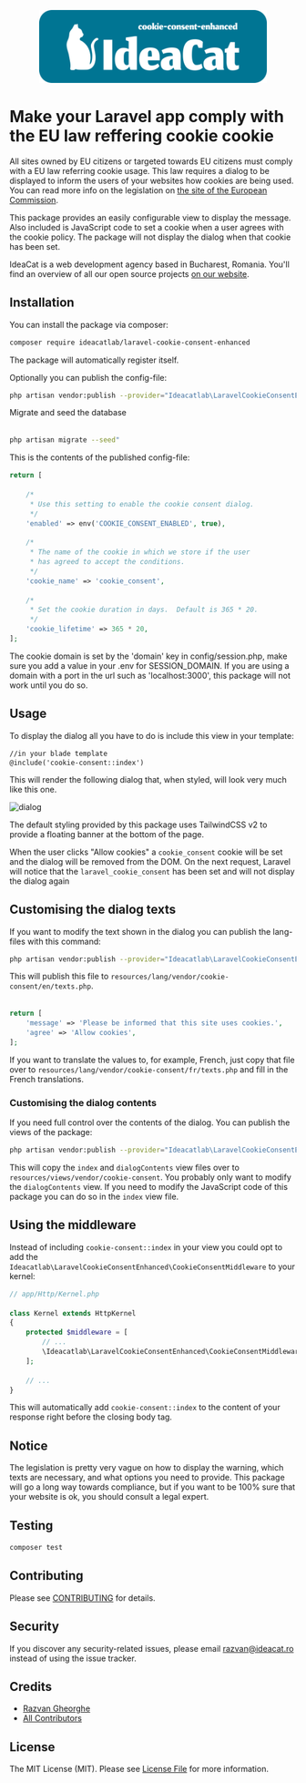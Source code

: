 <p align="center"><a href="https://ideacat.ro" target="_blank"><img src="https://raw.githubusercontent.com/ideacatlab/laravel-cookie-consent-enhanced/master/.github/images/github-cookie-consent-logo.png" width="400"></a></p>

# Make your Laravel app comply with the EU law reffering cookie cookie  


All sites owned by EU citizens or targeted towards EU citizens must comply with a EU law referring cookie usage. This law requires a dialog to be displayed to inform the users of your websites how cookies are being used. You can read more info on the legislation on [the site of the European Commission](http://ec.europa.eu/ipg/basics/legal/cookies/index_en.htm#section_2).

This package provides an easily configurable view to display the message. Also included is JavaScript code to set a cookie when a user agrees with the cookie policy. The package will not display the dialog when that cookie has been set.

IdeaCat is a web development agency based in Bucharest, Romania. You'll find an overview of all our open source projects [on our website](https://ideacat.ro/opensource).



## Installation

You can install the package via composer:

``` bash
composer require ideacatlab/laravel-cookie-consent-enhanced
```

The package will automatically register itself.

Optionally you can publish the config-file:

```bash
php artisan vendor:publish --provider="Ideacatlab\LaravelCookieConsentEnhanced\CookieConsentServiceProvider" --tag="cookie-consent-config"
```
Migrate and seed the database

```bash

php artisan migrate --seed"
```
This is the contents of the published config-file:

```php
return [

    /*
     * Use this setting to enable the cookie consent dialog.
     */
    'enabled' => env('COOKIE_CONSENT_ENABLED', true),

    /*
     * The name of the cookie in which we store if the user
     * has agreed to accept the conditions.
     */
    'cookie_name' => 'cookie_consent',

    /*
     * Set the cookie duration in days.  Default is 365 * 20.
     */
    'cookie_lifetime' => 365 * 20,
];
```

The cookie domain is set by the 'domain' key in config/session.php, make sure you add a value in your .env for SESSION_DOMAIN. If you are using a domain with a port in the url such as 'localhost:3000', this package will not work until you do so.

## Usage

To display the dialog all you have to do is include this view in your template:

```blade
//in your blade template
@include('cookie-consent::index')
```

This will render the following dialog that, when styled, will look very much like this one.

![dialog](https://spatie.github.io/laravel-cookie-consent/images/dialog.png)

The default styling provided by this package uses TailwindCSS v2 to provide a floating banner at the bottom of the page.

When the user clicks "Allow cookies" a `cookie_consent` cookie will be set and the dialog will be removed from the DOM. On the next request, Laravel will notice that the `laravel_cookie_consent` has been set and will not display the dialog again

## Customising the dialog texts

If you want to modify the text shown in the dialog you can publish the lang-files with this command:

```bash
php artisan vendor:publish --provider="Ideacatlab\LaravelCookieConsentEnhanced\CookieConsentServiceProvider" --tag="cookie-consent-translations"
```

This will publish this file to `resources/lang/vendor/cookie-consent/en/texts.php`.

 ```php
 
 return [
     'message' => 'Please be informed that this site uses cookies.',
     'agree' => 'Allow cookies',
 ];
 ```
 
 If you want to translate the values to, for example, French, just copy that file over to `resources/lang/vendor/cookie-consent/fr/texts.php` and fill in the French translations.
 
### Customising the dialog contents

If you need full control over the contents of the dialog. You can publish the views of the package:

```bash
php artisan vendor:publish --provider="Ideacatlab\LaravelCookieConsentEnhanced\CookieConsentServiceProvider" --tag="cookie-consent-views"
```

This will copy the `index` and `dialogContents` view files over to `resources/views/vendor/cookie-consent`. You probably only want to modify the `dialogContents` view. If you need to modify the JavaScript code of this package you can do so in the `index` view file.

## Using the middleware

Instead of including `cookie-consent::index` in your view you could opt to add the `Ideacatlab\LaravelCookieConsentEnhanced\CookieConsentMiddleware` to your kernel:

```php
// app/Http/Kernel.php

class Kernel extends HttpKernel
{
    protected $middleware = [
        // ...
        \Ideacatlab\LaravelCookieConsentEnhanced\CookieConsentMiddleware::class,
    ];

    // ...
}
```

This will automatically add `cookie-consent::index` to the content of your response right before the closing body tag.

## Notice
The legislation is pretty very vague on how to display the warning, which texts are necessary, and what options you need to provide. This package will go a long way towards compliance, but if you want to be 100% sure that your website is ok, you should consult a legal expert.


## Testing

``` bash
composer test
```

## Contributing

Please see [CONTRIBUTING](https://github.com/ideacatlab/.github/blob/main/CONTRIBUTING.md) for details.

## Security

If you discover any security-related issues, please email razvan@ideacat.ro instead of using the issue tracker.

## Credits

- [Razvan Gheorghe](https://github.com/ideacatlab)
- [All Contributors](../../contributors)

## License

The MIT License (MIT). Please see [License File](LICENSE.md) for more information.